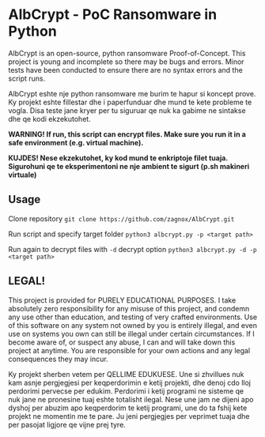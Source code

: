 # AlbCrypt - PoC Ransomware in Python
AlbCrypt is an open-source, python ransomware Proof-of-Concept. This project is young and incomplete so there may be bugs and errors.
Minor tests have been conducted to ensure there are no syntax errors and the script runs.

AlbCrypt eshte nje python ransomware me burim te hapur si koncept prove. Ky projekt eshte fillestar dhe i paperfunduar dhe mund te kete probleme te vogla. Disa teste jane kryer per tu siguruar qe nuk ka gabime ne sintakse dhe qe kodi ekzekutohet.

**WARNING! If run, this script can encrypt files. Make sure you run it in a safe environment (e.g. virtual machine).**

**KUJDES! Nese ekzekutohet, ky kod mund te enkriptoje filet tuaja. Sigurohuni qe te eksperimentoni ne nje ambient te sigurt (p.sh makineri virtuale)**

## Usage

Clone repository `git clone https://github.com/zagnox/AlbCrypt.git`

Run script and specify target folder `python3 albcrypt.py -p <target path>`

Run again to decrypt files with `-d` decrypt option `python3 albcrypt.py -d -p <target path>`

## LEGAL!
This project is provided for PURELY EDUCATIONAL PURPOSES. I take absolutely
zero responsibility for any misuse of this project, and condemn any use other
than education, and testing of very crafted environments. Use of this software
on any system not owned by you is entirely illegal, and even use on systems you
own can still be illegal under certain circumstances. If I become aware of, or suspect any abuse, I can and will take down
this project at anytime. You are responsible for your own actions and any
legal consequences they may incur.

Ky projekt sherben vetem per QELLIME EDUKUESE. Une si zhvillues nuk kam asnje pergjegjesi
per keqperdorimin e ketij projekti, dhe denoj cdo lloj perdorimi pervecse per edukim. Perdorimi i ketij programi ne sisteme qe nuk jane ne pronesine tuaj eshte totalisht ilegal. Nese une jam ne dijeni apo dyshoj per abuzim apo keqperdorim te ketij programi, une do ta fshij kete projekt ne momentin me te pare. Ju jeni pergjegjes per veprimet tuaja dhe per pasojat ligjore qe vijne prej tyre.
